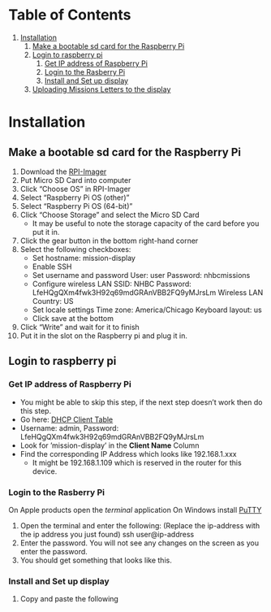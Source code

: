 
# Table of Contents

1.  [Installation](#org0894674)
    1.  [Make a bootable sd card for the Raspberry Pi](#org89a921d)
    2.  [Login to raspberry pi](#orgd2e05cf)
        1.  [Get IP address of Raspberry Pi](#orgd5f4efd)
        2.  [Login to the Rasberry Pi](#orgc211c82)
        3.  [Install and Set up display](#org1495795)
    3.  [Uploading Missions Letters to the display](#org808b827)



<a id="org0894674"></a>

# Installation


<a id="org89a921d"></a>

## Make a bootable sd card for the Raspberry Pi

1.  Download the [RPI-Imager](https://www.raspberrypi.com/software/)
2.  Put Micro SD Card into computer
3.  Click &ldquo;Choose OS&rdquo; in RPI-Imager
4.  Select &ldquo;Raspberry Pi OS (other)&rdquo;
5.  Select &ldquo;Raspberry Pi OS (64-bit)&rdquo;
6.  Click &ldquo;Choose Storage&rdquo; and select the Micro SD Card
    -   It may be useful to note the storage capacity of the card before you put it in.
7.  Click the gear button in the bottom right-hand corner
8.  Select the following checkboxes:
    -   Set hostname: mission-display
    -   Enable SSH
    -   Set username and password
        User: user
        Password: nhbcmissions
    -   Configure wireless LAN
        SSID: NHBC
        Password: LfeHQgQXm4fwk3H92q69mdGRAnVBB2FQ9yMJrsLm
        Wireless LAN Country: US
    -   Set locale settings
        Time zone: America/Chicago
        Keyboard layout: us
    -   Click save at the bottom
9.  Click &ldquo;Write&rdquo; and wait for it to finish
10. Put it in the slot on the Raspberry pi and plug it in.


<a id="orgd2e05cf"></a>

## Login to raspberry pi


<a id="orgd5f4efd"></a>

### Get IP address of Raspberry Pi

-   You might be able to skip this step, if the next step doesn&rsquo;t work then do this step.
-   Go here: [DHCP Client Table](http://192.168.1.1/DHCPTable.asp)
-   Username: admin, Password: LfeHQgQXm4fwk3H92q69mdGRAnVBB2FQ9yMJrsLm
-   Look for &rsquo;mission-display&rsquo; in the **Client Name** Column
-   Find the corresponding IP Address which looks like 192.168.1.xxx
    -   It might be 192.168.1.109 which is reserved in the router for this device.


<a id="orgc211c82"></a>

### Login to the Rasberry Pi

On Apple products open the *terminal* application
On Windows install [PuTTY](https://www.chiark.greenend.org.uk/~sgtatham/putty/latest.html)

1.  Open the terminal and enter the following: (Replace the ip-address with the ip address you just found)
    ssh user@ip-address
2.  Enter the password. You will not see any changes on the screen as you enter the password.
3.  You should get something that looks like this.


<a id="org1495795"></a>

### Install and Set up display

1.  Copy and paste the following
    <script link>
2.  You can now upload files via the web file browser (link)
3.  The display will automatically restart every night at midnight.
4.  When it restarts it will put all the uploaded letters into rotation


<a id="org808b827"></a>

## Uploading Missions Letters to the display

1.  Go to the web file browser (link)
2.  Login with these credentials. Username: NHBCwylie, password: nhbcmissions
3.  Enter the folder called &ldquo;letters&rdquo;
4.  Upload letters into this folder by clicking the Up arrow in the top right corner.
5.  The letters will be automatically put into rotation on the display.

